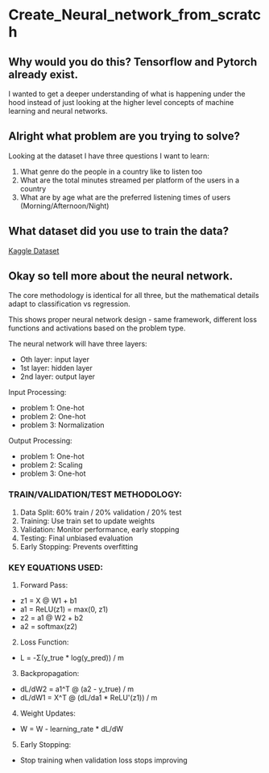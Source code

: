 # Create_Neural_network_from_scratch

## Why would you do this? Tensorflow and Pytorch already exist.
I wanted to get a deeper understanding of what is happening under the hood instead of just looking at the higher level concepts of machine learning and neural networks. 

## Alright what problem are you trying to solve?
Looking at the dataset I have three questions I want to learn:
  1.  What genre do the people in a country like to listen too
  2.  What are the total minutes streamed per platform of the users in a country
  3.  What are by age what are the preferred listening times of users (Morning/Afternoon/Night)

## What dataset did you use to train the data?
[Kaggle Dataset](https://www.kaggle.com/datasets/atharvasoundankar/global-music-streaming-trends-and-listener-insights?resource=download)

## Okay so tell more about the neural network.

The core methodology is identical for all three, but the mathematical details adapt to classification vs regression. 

This shows proper neural network design - same framework, different loss functions and activations based on the problem type.

The neural network will have three layers:
- Oth layer:  input layer
- 1st layer:  hidden layer
- 2nd layer: output layer

Input Processing: 
- problem 1: One-hot
- problem 2: One-hot
- problem 3: Normalization

Output Processing:
- problem 1: One-hot
- problem 2: Scaling
- problem 3: One-hot


### TRAIN/VALIDATION/TEST METHODOLOGY:
1. Data Split: 60% train / 20% validation / 20% test
2. Training: Use train set to update weights
3. Validation: Monitor performance, early stopping
4. Testing: Final unbiased evaluation
5. Early Stopping: Prevents overfitting

### KEY EQUATIONS USED:

1. Forward Pass:
  - z1 = X @ W1 + b1
  - a1 = ReLU(z1) = max(0, z1)
  - z2 = a1 @ W2 + b2
  - a2 = softmax(z2)
2. Loss Function:
  - L = -Σ(y_true * log(y_pred)) / m
3. Backpropagation:
  - dL/dW2 = a1^T @ (a2 - y_true) / m
  - dL/dW1 = X^T @ (dL/da1 * ReLU'(z1)) / m
4. Weight Updates:
  - W = W - learning_rate * dL/dW
5. Early Stopping:
  - Stop training when validation loss stops improving
